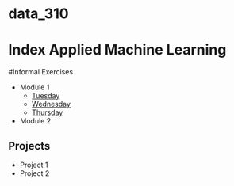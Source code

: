 # data_310
# Index Applied Machine Learning 


#Informal Exercises 
- Module 1 
  - [Tuesday](Tues1.md)
  - [Wednesday](Wed1.md)
  - [Thursday](Thurs1.md)
- Module 2



## Projects 
- Project 1 
- Project 2
